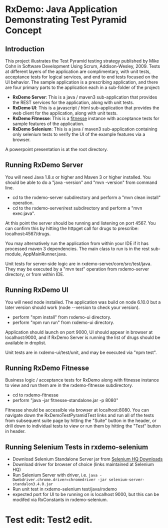 # RxDemo:  Java Application Demonstrating Test Pyramid Concept

## Introduction

This project illustrates the Test Pyramid testing strategy published by Mike Cohn in Software Development Using Scrum, Addison-Wesley, 2009.  Tests at different layers of the application are complimentary, with unit tests, acceptance tests for logical services, and end to end tests focused on the UI behavior.  The sample application is a prescribing application, and there are four primary parts to the application each in a sub-folder of the project:

- **RxDemo Server**: This is a java / maven3 sub-application that provides the REST services for the application, along with unit tests.
- **RxDemo UI**: This is a javascript / html sub-application that provides the web client for the application, along with unit tests.
- **RxDemo Fitnesse**: This is a [fitnesse](http://http://fitnesse.org/) instance with acceptance tests for sample features of the application.
- **RxDemo Selenium**: This is a java / maven3 sub-application containing only selenium tests to verify the UI of the example features via a browser.

A powerpoint presentation is at the root directory.

## Running RxDemo Server
You will need Java 1.8.x or higher and Maven 3 or higher installed.  You should be able to do a "java -version" and "mvn -version" from command line.

- cd to the rxdemo-server subdirectory and perform a "mvn clean install" operation.
- cd to the rxdemo-server/rest subdirectory and perform a "mvn exec:java".

At this point the server should be running and listening on port 4567.  You can confirm this by hitting the httpget call for drugs to prescribe: localhost:4567/drugs.

You may alternatively run the application from within your IDE if it has processed maven 3 dependencies.  The main class to run is in the rest sub-module, AppMainRunner.java.

Unit tests for server-side logic are in rxdemo-server/core/src/test/java.  They may be executed by a "mvn test" operation from rxdemo-server directory, or from within IDE.

## Running RxDemo UI
You will need node installed.  The application was build on node 6.10.0 but a later version should work (node --version to check your version).

- perform "npm install" from rxdemo-ui directory.
- perform "npm run run" from rxdemo-ui directory.

Application should launch on port 9000, UI should appear in browser at localhost:9000, and if RxDemo Server is running the list of drugs should be available in droplist.

Unit tests are in rxdemo-ui/test/unit, and may be executed via "npm test".

## Running RxDemo Fitnesse
Business logic / acceptance tests for RxDemo along with fitnesse instance to view and run them are in the rxdemo-fitnesse subdirectory.

- cd to rxdemo-fitnesse
- perform "java -jar fitnesse-standalone.jar -p 8080"

Fitnesse should be accessible via browser at localhost:8080.  You can navigate down the RxDemoTestPyramidTest links and run all of the tests from subsequent suite page by hitting the "Suite" button in the header, or drill down to individual tests to view or run them by hitting the "Test" button in header.

## Running Selenium Tests in rxdemo-selenium

- Download Selenium Standalone Server jar from [Selenium HQ Downloads](http://docs.seleniumhq.org/download/)
- Download driver for browser of choice (links maintained at Selenium HQ)
- Run Selenium Server with driver, i.e. `java -Dwebdriver.chrome.driver=chromedriver -jar selenium-server-standalon3.4.0.jar`
- Run unit test in rxdemo-selenium test/java/rxdemo 
- expected port for UI to be running on is localhost 9000, but this can be modifed via RxConstants in rxdemo-selenium.

# Test edit: Test2 edit.
